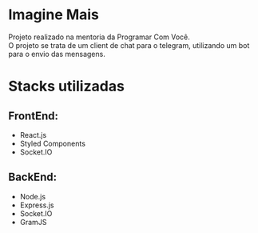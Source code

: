 # Imagine Mais 
Projeto realizado na mentoria da Programar Com Você. <br>
O projeto se trata de um client de chat para o telegram, utilizando um bot para o envio das mensagens.
# Stacks utilizadas
## FrontEnd:

 - React.js
 - Styled Components
 - Socket.IO
 
 ## BackEnd:
 - Node.js
 - Express.js
 - Socket.IO
 - GramJS

